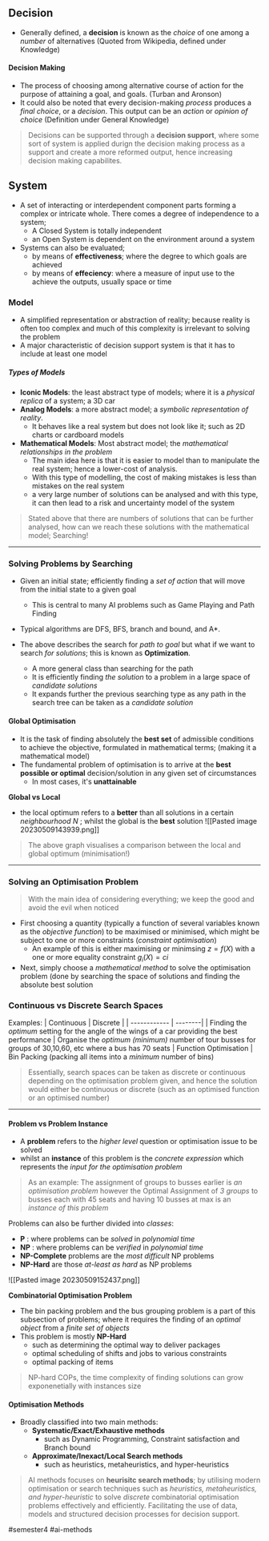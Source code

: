 ## Decision
- Generally defined, a **decision** is known as the *choice* of one among a *number* of alternatives (Quoted from Wikipedia, defined under Knowledge)
#### Decision Making
- The process of choosing among alternative course of action for the purpose of attaining a goal, and goals. (Turban and Aronson)
- It could also be noted that every decision-making *process* produces a *final choice*, or a *decision*. This output can be an *action* or *opinion of choice* (Definition under General Knowledge)

> Decisions can be supported through a **decision support**, where some sort of system is applied durign the decision making process as a support and create a more reformed output, hence increasing decision making capabilites.

## System
- A set of interacting or interdependent component parts forming a complex or intricate whole. There comes a degree of independence to a system;
	- A Closed System is totally independent
	- an Open System is dependent on the environment around a system
- Systems can also be evaluated;
	- by means of **effectiveness**; where the degree to which goals are achieved 
	- by means of **effeciency**: where a measure of input use to the achieve the outputs, usually space or time

### Model 
- A simplified representation or abstraction of reality; because reality is often too complex and much of this complexity is irrelevant to solving the problem
- A major characteristic of decision support system is that it has to include at least one model

##### Types of Models
- **Iconic Models**: the least abstract type of models; where it is a *physical replica* of a system; a 3D car
- **Analog Models**: a more abstract model; a *symbolic representation of reality*.
	- It behaves like a real system but does not look like it; such as 2D charts or cardboard models
- **Mathematical Models**:  Most abstract model; the *mathematical relationships in the problem*
	- The main idea here is that it is easier to model than to manipulate the real system; hence a lower-cost of analysis.
	- With this type of modelling, the cost of making mistakes is less than mistakes on the real system
	- a very large number of solutions can be analysed and with this type, it can then lead to a risk and uncertainty model of the system

> Stated above that there are numbers of solutions that can be further analysed, how can we reach these solutions with the mathematical model; Searching!

---
### Solving Problems by Searching

- Given an initial state; efficiently finding a *set of action* that will move from the initial state to a given goal
	- This is central to many AI problems such as Game Playing and Path Finding
- Typical algorithms are DFS, BFS, branch and bound, and A*. 

- The above describes the search for *path to goal* but what if we want to search *for solutions*; this is known as **Optimization**. 
	-  A more general class than searching for the path
	- It is efficiently finding *the solution* to a problem in a large space of *candidate solutions*
	- It expands further the previous searching type as any path in the search tree can be taken as a *candidate solution*

#### Global Optimisation
- It is the task of finding absolutely the **best set** of admissible conditions to achieve the objective, formulated in mathematical terms; (making it a mathematical model)
- The fundamental problem of optimisation is to arrive at the **best possible or optimal** decision/solution in any given set of circumstances
	- In most cases, it's **unattainable** 

**Global vs Local**
- the local optimum refers to a **better** than all solutions in a certain *neighbourhood* $N$ ; whilst the global is the **best** solution
![[Pasted image 20230509143939.png]]

> The above graph visualises a comparison between the local and global optimum (minimisation!)

--- 
### Solving an Optimisation Problem
> With the main idea of considering everything; we keep the good and avoid the evil when noticed

- First choosing a quantity (typically a function of several variables known as the *objective function*) to be maximised or minimised, which might be subject to one or more constraints (*constraint optimisation*)
	- An example of this is either maximising or minimsing $z  = f(X)$ with a one or more equality constraint $g_{i}(X) = ci$
- Next, simply choose a *mathematical method* to solve the optimisation problem (done by searching the space of solutions and finding the absolute best solution

### Continuous vs Discrete Search Spaces
Examples:
| Continuous | Discrete |
| ------------ | --------| 
| Finding the *optimum* setting for the angle of the wings of a car providing the best performance | Organise the *optimum (minimum)* number of tour busses for groups of 30,10,60, etc where a bus has 70 seats
| Function Optimisation | Bin Packing (packing all items into a *minimum* number of bins) 

> Essentially, search spaces can be taken as discrete or continuous depending on the optimisation problem given, and hence the solution would either be continuous or discrete (such as an optimised function or an optimised number)

---
#### Problem vs Problem Instance
- A **problem** refers to the *higher level* question or optimisation issue to be solved
- whilst an **instance** of this problem is the *concrete expression* which represents the *input for the optimisation problem*

> As an example: The assignment of groups to busses earlier is *an optimisation problem* however the Optimal Assignment of *3 groups* to busses each with 45 seats and having 10 busses at max is an *instance of this problem*

Problems can also be further divided into *classes*:
- **P** : where problems can be *solved* in *polynomial time*
- **NP** : where problems can be *verified* in *polynomial time*
- **NP-Complete** problems are the *most difficult* NP problems
- **NP-Hard** are those *at-least as hard* as NP problems 

![[Pasted image 20230509152437.png]]

**Combinatorial Optimisation Problem**
- The bin packing problem and the bus grouping problem is a part of this subsection of problems; where it requires the finding of an *optimal object* from a *finite set of objects*
- This problem is mostly **NP-Hard**
	- such as determining the optimal way to deliver packages
	- optimal scheduling of shifts and jobs to various constraints
	- optimal packing of items

> NP-hard COPs, the time complexity of finding solutions can grow exponenetially with instances size

#### Optimisation Methods
- Broadly classified into two main methods:
	- **Systematic/Exact/Exhaustive methods**
		- such as Dynamic Programming, Constraint satisfaction and Branch bound
	- **Approximate/Inexact/Local Search methods**
		- such as heuristics, metaheuristics, and hyper-heuristics

> AI methods focuses on **heurisitc search methods**; by utilising modern optimisation or search techniques such as *heuristics, metaheuristics, and hyper-heuristic* to solve *discrete* combinatorial optimisation problems effectively and efficiently. Facilitating the use of data, models and structured decision processes for decision support.




#semester4 #ai-methods 
